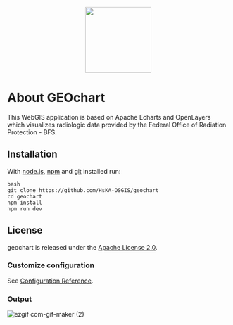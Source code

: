 <p align="center">
    <a href="https://github.com/HsKA-OSGIS/geochart">
        <img src="https://raw.githubusercontent.com/zremami/geochart/master/src/assets/logo-full-width.png" height="150" />
    </a>
</p>

# About GEOchart

This WebGIS application is based on Apache Echarts and OpenLayers which visualizes radiologic data provided by the Federal Office of Radiation Protection - BFS.


## Installation
With [node.js](https://nodejs.org/en/), [npm](https://www.npmjs.com/) and [git](https://git-scm.com) installed run:

```
bash
git clone https://github.com/HsKA-OSGIS/geochart
cd geochart
npm install
npm run dev
```

## License
geochart is released under the [Apache License 2.0](https://github.com/HsKA-OSGIS/geochart/blob/master/README.md).


### Customize configuration
See [Configuration Reference](https://cli.vuejs.org/config/).


### Output
![ezgif com-gif-maker (2)](https://user-images.githubusercontent.com/38970123/151445231-616b5aae-462c-4347-a5d7-a5ecd1127c28.gif)

